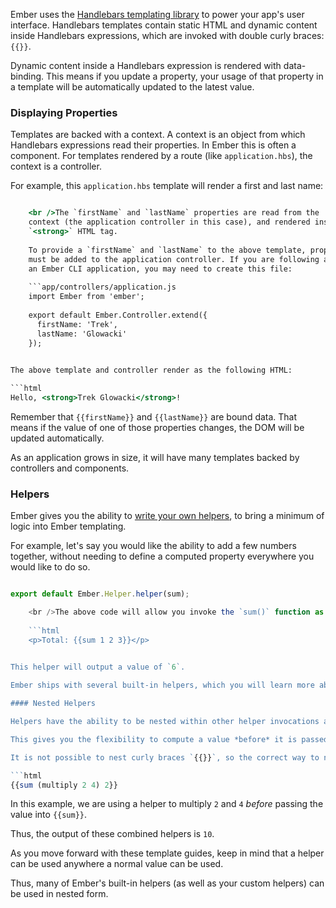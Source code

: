 Ember uses the [Handlebars templating library](http://www.handlebarsjs.com) to power your app's user interface. Handlebars templates contain static HTML and dynamic content inside Handlebars expressions, which are invoked with double curly braces: `{{}}`.

Dynamic content inside a Handlebars expression is rendered with data-binding. This means if you update a property, your usage of that property in a template will be automatically updated to the latest value.

### Displaying Properties

Templates are backed with a context. A context is an object from which Handlebars expressions read their properties. In Ember this is often a component. For templates rendered by a route (like `application.hbs`), the context is a controller.

For example, this `application.hbs` template will render a first and last name:

```app/templates/application.hbs Hello, **{{firstName}} {{lastName}}**!

    <br />The `firstName` and `lastName` properties are read from the
    context (the application controller in this case), and rendered inside the
    `<strong>` HTML tag.
    
    To provide a `firstName` and `lastName` to the above template, properties
    must be added to the application controller. If you are following along with
    an Ember CLI application, you may need to create this file:
    
    ```app/controllers/application.js
    import Ember from 'ember';
    
    export default Ember.Controller.extend({
      firstName: 'Trek',
      lastName: 'Glowacki'
    });
    

The above template and controller render as the following HTML:

```html
Hello, <strong>Trek Glowacki</strong>!
```

Remember that `{{firstName}}` and `{{lastName}}` are bound data. That means if the value of one of those properties changes, the DOM will be updated automatically.

As an application grows in size, it will have many templates backed by controllers and components.

### Helpers

Ember gives you the ability to [write your own helpers](../writing-helpers/), to bring a minimum of logic into Ember templating.

For example, let's say you would like the ability to add a few numbers together, without needing to define a computed property everywhere you would like to do so.

```app/helpers/sum.js export function sum(params) { return params.reduce((a, b) => { return a + b; }); };

export default Ember.Helper.helper(sum);

    <br />The above code will allow you invoke the `sum()` function as a `{{sum}}` handlebars "helper" in your templates:
    
    ```html
    <p>Total: {{sum 1 2 3}}</p>
    

This helper will output a value of `6`.

Ember ships with several built-in helpers, which you will learn more about in the following guides.

#### Nested Helpers

Helpers have the ability to be nested within other helper invocations and also component invocations.

This gives you the flexibility to compute a value *before* it is passed in as an argument or an attribute of another.

It is not possible to nest curly braces `{{}}`, so the correct way to nest a helper is by using parentheses `()`:

```html
{{sum (multiply 2 4) 2}}
```

In this example, we are using a helper to multiply `2` and `4` *before* passing the value into `{{sum}}`.

Thus, the output of these combined helpers is `10`.

As you move forward with these template guides, keep in mind that a helper can be used anywhere a normal value can be used.

Thus, many of Ember's built-in helpers (as well as your custom helpers) can be used in nested form.